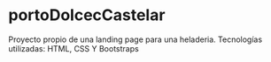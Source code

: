 # portoDolcecCastelar

Proyecto propio de una landing page para una heladeria.
Tecnologías utilizadas: HTML, CSS Y Bootstraps
